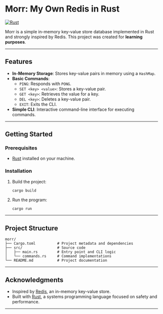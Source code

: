 # Morr: My Own Redis in Rust

[![Rust](https://img.shields.io/badge/rust-1.84+-blue.svg)](https://www.rust-lang.org/)

Morr is a simple in-memory key-value store database implemented in Rust and strongly inspired by Redis. This project was created for **learning purposes**.

---

## Features

- **In-Memory Storage**: Stores key-value pairs in memory using a `HashMap`.
- **Basic Commands**:
  - `PING`: Responds with `PONG`.
  - `SET <key> <value>`: Stores a key-value pair.
  - `GET <key>`: Retrieves the value for a key.
  - `DEL <key>`: Deletes a key-value pair.
  - `EXIT`: Exits the CLI.
- **Simple CLI**: Interactive command-line interface for executing commands.

---

## Getting Started

### Prerequisites

- [Rust](https://www.rust-lang.org/tools/install) installed on your machine.

### Installation

1. Build the project:
   ```bash
   cargo build
   ```

2. Run the program:
   ```bash
   cargo run
   ```

---

## Project Structure

```plaintext
morr/
├── Cargo.toml          # Project metadata and dependencies
├── src/                # Source code
│   ├── main.rs         # Entry point and CLI logic
│   └── commands.rs     # Command implementations
└── README.md           # Project documentation
```

---

## Acknowledgments

- Inspired by [Redis](https://redis.io/), an in-memory key-value store.
- Built with [Rust](https://www.rust-lang.org/), a systems programming language focused on safety and performance.

---

